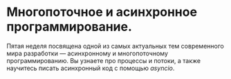 # Многопоточное и асинхронное программирование.

Пятая неделя посвящена одной из самых актуальных тем современного мира разработки — асинхронному и многопоточному программированию. 
Вы узнаете про процессы и потоки, а также научитесь писать асинхронный код с помощью *asyncio*.

